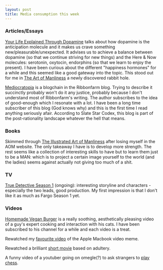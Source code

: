 ```yaml
---
layout: post
title: Media consumption this week
---
```


### Articles/Essays

[Your Life Explained Through Dopamine](https://www.artofmanliness.com/articles/your-life-explained-through-dopamine/) talks about how dopamine is the anticipation molecule and it makes us crave something new/pleasurable/unexpected. It advises us to achieve a balance between dopamine (so that we continue striving for new things) and the Here & Now molecules: serotonin, oxytocin, endorphins (so that we learn to enjoy the present). I have been curious about the different "happiness hormones" for a while and this seemed like a good gateway into the topic. This stood out for me in [The Art of Manliness](https://www.artofmanliness.com/) a newly discovered rabbit hole.

[Mediocratopia](https://www.ribbonfarm.com/series/mediocratopia-2/) is a blogchain in the Ribbonfarm blog. Trying to describe it succinctly probably won't do it any justice, probably because I don't understand most of Ribbonfarm's writing. The author subscribes to the idea of good-enough which I resonate with a lot. I have been a long time subscriber of this blog (God knows why) and this is the first time I read anything seriously afair. According to Slate Star Codex, this blog is part of the post-rationality landscape whatever the hell that means.

### Books

Skimmed through [The Illustrated Art of Manliness](https://www.goodreads.com/book/show/31934012-the-illustrated-art-of-manliness) after losing myself in the AOM website. The only takeaway I have is to develop more strength. The rest seems like a collection of interesting skills to have but to learn them just to be a MAN: which is to project a certain image yourself to the world (and the ladies) seems against actually not giving too much of a shit.

### TV

[True Detective Season 1](https://en.wikipedia.org/wiki/True_Detective_(season_1)) (ongoing): interesting storyline and characters - especially the two leads, good production. My first impression is that I don't like it as much as Fargo Season 1 yet.

### Videos

[Homemade Vegan Burger](https://www.youtube.com/watch?v=_SglZwZdpV8) is a really soothing, aesthetically pleasing video of a guy's expert cooking and interaction with his cats. I have been subscribed to his channel for a while and each video is a treat.

Rewatched my [favourite video](https://www.youtube.com/watch?v=JBqCFS8fl8g) of the Apple Macbook video meme.

Rewatched a brilliant [short movie](https://www.youtube.com/watch?v=XDiwdQ8KvNU) based on adultery.

A funny video of a youtuber going on omegle(?) to ask strangers to [play chess](https://www.youtube.com/watch?v=nvY0NB5c1kw).
